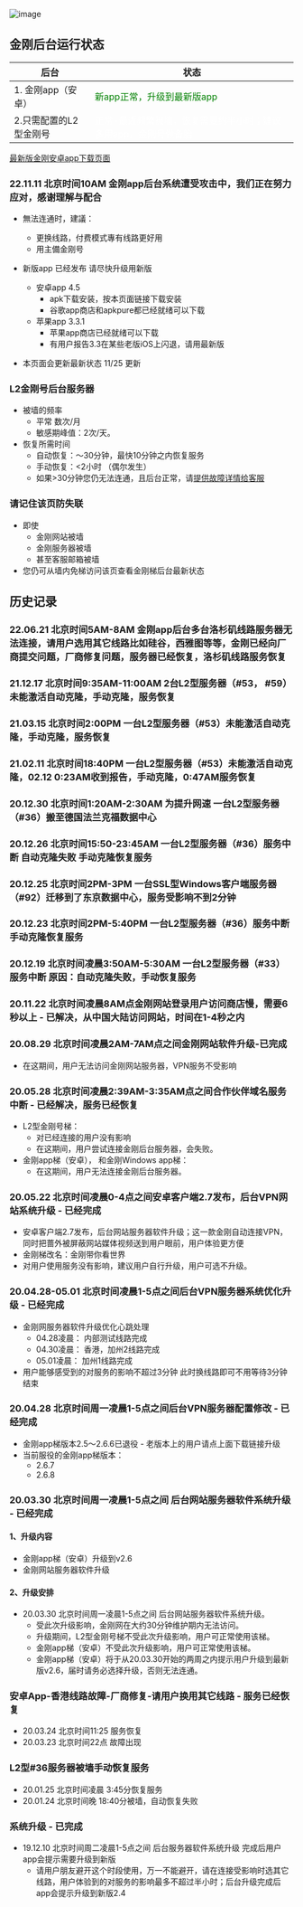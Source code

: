 ![image](kkLOGO/kkLogoSmall.PNG)
<!--![image](l-w-s-athird.png) -->


## 金刚后台运行状态<br>  


| 后台 | 状态 | 
| ----------- | ----------- | 
| 1. 金刚app（安卓） | <font color="green">新app正常，升级到最新版app</font>| 
| 2.只需配置的L2型金刚号| <font color="White">正常-最近频繁被墙，恢复需要约半小时；建议多用app，金刚号做备胎</font> | 
 
[最新版金刚安卓app下载页面](https://github.com/a2zitpro/web/blob/master/%E5%BE%80%E5%90%8E%E7%BF%BB.md)

### 22.11.11 北京时间10AM  金刚app后台系统遭受攻击中，我们正在努力应对，感谢理解与配合
- 無法连通时，建議：
  - 更换线路，付费模式專有线路更好用
  - 用主備金刚号
- 新版app 已经发布 请尽快升级用新版 
  - 安卓app 4.5 
    - apk下载安装，按本页面链接下载安装
    - 谷歌app商店和apkpure都已经就绪可以下载
  - 苹果app 3.3.1 
    - 苹果app商店已经就绪可以下载   
    - 有用户报告3.3在某些老版iOS上闪退，请用最新版   
 
- 本页面会更新最新状态 11/25 更新


### L2金刚号后台服务器
- 被墙的频率
  - 平常 数次/月
  - 敏感期峰值：2次/天。
- 恢复所需时间
  - 自动恢复：～30分钟，最快10分钟之内恢复服务
  - 手动恢复：<2小时 （偶尔发生）
  - 如果>30分钟您仍无法连通，且后台正常，请[提供故障详情给客服](mailto:cs@a2zitpro.com) 
### 请记住该页防失联
- 即使
  - 金刚网站被墙
  - 金刚服务器被墙
  - 甚至客服邮箱被墙
- 您仍可从墙内免梯访问该页查看金刚梯后台最新状态

## 历史记录<br>  

### 22.06.21 北京时间5AM-8AM  金刚app后台多台洛杉矶线路服务器无法连接，请用户选用其它线路比如硅谷，西雅图等等，金刚已经向厂商提交问题，厂商修复问题，服务器已经恢复，洛杉矶线路服务恢复 

### 21.12.17 北京时间9:35AM-11:00AM 2台L2型服务器（#53， #59）未能激活自动克隆，手动克隆，服务恢复 

### 21.03.15 北京时间2:00PM 一台L2型服务器（#53）未能激活自动克隆，手动克隆，服务恢复 

### 21.02.11 北京时间18:40PM 一台L2型服务器（#53）未能激活自动克隆，02.12 0:23AM收到报告，手动克隆，0:47AM服务恢复 

### 20.12.30 北京时间1:20AM-2:30AM 为提升网速 一台L2型服务器（#36）搬至德国法兰克福数据中心 

### 20.12.26 北京时间15:50-23:45AM 一台L2型服务器（#36）服务中断 自动克隆失败 手动克隆恢复服务

### 20.12.25 北京时间2PM-3PM 一台SSL型Windows客户端服务器（#92）迁移到了东京数据中心，服务受影响不到2分钟 

### 20.12.23 北京时间2PM-5:40PM 一台L2型服务器（#36）服务中断 手动克隆恢复服务

### 20.12.19 北京时间凌晨3:50AM-5:30AM 一台L2型服务器（#33）服务中断 原因：自动克隆失败，手动恢复服务

### 20.11.22 北京时间凌晨8AM点金刚网站登录用户访问商店慢，需要6秒以上 - 已解决，从中国大陆访问网站，时间在1-4秒之内

### 20.08.29 北京时间凌晨2AM-7AM点之间金刚网站软件升级-已完成
  - 在这期间，用户无法访问金刚网站服务器，VPN服务不受影响
  
### 20.05.28 北京时间凌晨2:39AM-3:35AM点之间合作伙伴域名服务中断 - 已经解决，服务已经恢复
- L2型金刚号梯： 
  - 对已经连接的用户没有影响
  - 在这期间，用户尝试连接金刚后台服务器，会失败。
- 金刚app梯（安卓）， 和金刚Windows app梯： 
  - 在这期间，用户无法连接金刚后台服务器。

### 20.05.22 北京时间凌晨0-4点之间安卓客户端2.7发布，后台VPN网站系统升级 - 已经完成
- 安卓客户端2.7发布，后台网站服务器软件升级；这一款金刚自动连接VPN，同时把蔷外被屏蔽网站媒体视频送到用户眼前，用户体验更方便
- 金刚梯改名：金刚带你看世界
- 对用户使用服务没有影响，建议用户自行升级，用户可选不升级。

### 20.04.28-05.01 北京时间凌晨1-5点之间后台VPN服务器系统优化升级 - 已经完成
- 金刚网服务器软件升级优化心跳处理 
  - 04.28凌晨： 内部测试线路完成
  - 04.30凌晨： 香港，加州2线路完成
  - 05.01凌晨： 加州1线路完成
- 用户能够感受到的对服务的影响不超过3分钟 此时换线路即可不用等待3分钟结束

### 20.04.28 北京时间周一凌晨1-5点之间后台VPN服务器配置修改 - 已经完成
- 金刚app梯版本2.5～2.6.6已退役 - 老版本上的用户请点上面下载链接升级
- 当前服役的金刚app梯版本：
  - 2.6.7
  - 2.6.8 
  
### 20.03.30 北京时间周一凌晨1-5点之间 后台网站服务器软件系统升级 - 已经完成 
#### 1、升级内容
- 金刚app梯（安卓）升级到v2.6 
- 金刚网站服务器软件升级
#### 2、升级安排
- 20.03.30 北京时间周一凌晨1-5点之间 后台网站服务器软件系统升级。
  - 受此次升级影响，金刚网在大约30分钟维护期内无法访问。
  - 升级期间，L2型金刚号梯不受此次升级影响，用户可正常使用该梯。
  - 金刚app梯（安卓）不受此次升级影响，用户可正常使用该梯。
  - 金刚app梯（安卓）将于从20.03.30开始的两周之内提示用户升级到最新版v2.6，届时请务必选择升级，否则无法连通。

### 安卓App-香港线路故障-厂商修复-请用户换用其它线路 - 服务已经恢复
- 20.03.24 北京时间11:25 服务恢复
- 20.03.23 北京时间22点  故障出现 
### L2型#36服务器被墙手动恢复服务
- 20.01.25 北京时间凌晨 3:45分恢复服务
- 20.01.24 北京时间晚  18:40分被墙，自动恢复失败
  
### 系统升级 - 已完成
- 19.12.10 北京时间周二凌晨1-5点之间 后台服务器软件系统升级 完成后用户app会提示需要升级到新版
  - 请用户朋友避开这个时段使用，万一不能避开，请在连接受影响时选其它线路，用户体验到的对服务的影响最多不超过半小时；后台升级完成后app会提示升级到新版2.4

